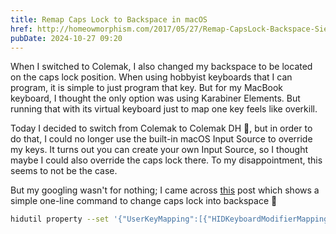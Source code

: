 ```yaml
---
title: Remap Caps Lock to Backspace in macOS
href: http://homeowmorphism.com/2017/05/27/Remap-CapsLock-Backspace-Sierra
pubDate: 2024-10-27 09:20
---
```


When I switched to Colemak, I also changed my backspace to be located on the caps lock position. When using hobbyist keyboards that I can program, it is simple to just program that key. But for my MacBook keyboard, I thought the only option was using Karabiner Elements. But running that with its virtual keyboard just to map one key feels like overkill.

Today I decided to switch from Colemak to Colemak DH 🫣, but in order to do that, I could no longer use the built-in macOS Input Source to override my keys. It turns out you can create your own Input Source, so I thought maybe I could also override the caps lock there. To my disappointment, this seems to not be the case.

But my googling wasn't for nothing; I came across [this](http://homeowmorphism.com/2017/05/27/Remap-CapsLock-Backspace-Sierra) post which shows a simple one-line command to change caps lock into backspace 🤯

```bash
hidutil property --set '{"UserKeyMapping":[{"HIDKeyboardModifierMappingSrc":0x700000039,"HIDKeyboardModifierMappingDst":0x70000002A}]}'
```
